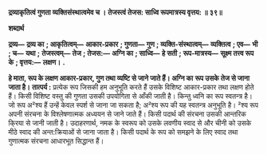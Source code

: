 **द्रव्याकृतित्वं गुणता व्यक्तिसंस्थात्वमेव च ।** **तेजस्त्वं तेजस: साध्वि रूपमात्रस्य वृत्तय: ॥ ३९॥** 

**शब्दार्थ** 

**द्रव्य—** **द्रव्य का** **; आकृतित्वम्—** **आकार-प्रकार** **; गुणता—** **गुण** **; व्यक्ति-संस्थात्वम्—** **व्यक्तित्व** **; एव—** **भी** **; च—** **यथा** **;** **तेजस्त्वम्—** **तेज** **; तेजस:—** **अग्नि का** **; साध्वि—** **हे सती** **; रूप-मात्रस्य—** **सूक्ष्म तत्त्व रूप के** **; वृत्तय:—** **लक्षण।** **.** 

**हे माता, रूप के लक्षण आकार-प्रकार, गुण तथा व्यष्टि से जाने जाते हैं। अग्नि का** **रूप उसके तेज से जाना जाता है।** **तात्पर्य :** प्रत्येक रूप जिसकी हम अनुभूति करते हैं उसके विशिष्ट आकार-प्रकार तथा लक्षण होते हैं। किसी विशिष्ट वस्तु की गुणता उसकी उपयोगिता से आँकी जाती है। किन्तु ध्वनि का रूप स्वतन्त्र है। जो रूप अ²श्य हैं उन्हें केवल स्पर्श से जाना जा सकता है; अ²श्य रूप की यह स्वतन्त्र अनुभूति है। ²श्य रूप अपनी संरचना के विश्लेषणात्मक अध्ययन से जाने जाते हैं। किसी पदार्थ की संरचना उसकी आन्तरिक कि्रया से जानी जाती है। उदाहरणार्थ, नमक के स्वरूप को उसके लवणीय स्वाद से और चीनी को उसके मीठे स्वाद की अन्त:क्रियाओं से जाना जाता है। किसी पदार्थ के रूप को समझने के लिए स्वाद तथा गुणात्मक संरचना आधारभूत सिद्धान्त हैं।  